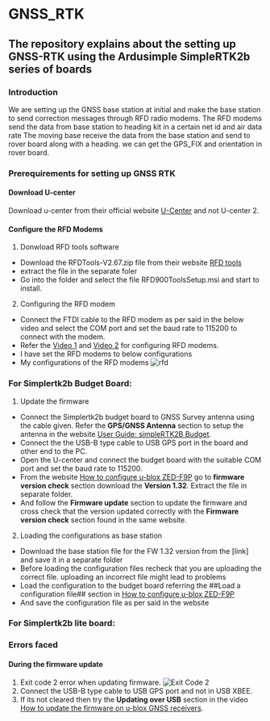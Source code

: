 # GNSS_RTK

## The repository explains about the setting up GNSS-RTK using the Ardusimple SimpleRTK2b series of boards

### Introduction
We are setting up the GNSS base station at initial and make the base station to send correction messages through RFD radio modems.
The RFD modems send the data from base station to heading kit in a certain net id and air data rate
The moving base receive the data from the base station and send to rover board along with a heading. we can get the GPS_FIX and orientation in rover board.

### Prerequirements for setting up GNSS RTK

#### Download U-center 
Download u-center from their official website [U-Center](https://www.u-blox.com/en/product/u-center) and not U-center 2.

#### Configure the RFD Modems
1.  Donwload RFD tools software
- Download the RFDTools-V2.67.zip file from their website [RFD tools](https://files.rfdesign.com.au/tools/)
- extract the file in the separate foler
- Go into the folder and select the file RFD900ToolsSetup.msi and start to install.
2.  Configuring the RFD modem
- Connect the FTDI cable to the RFD modem as per said in the below video and select the COM port and set the baud rate to 115200 to connect with the modem.
- Refer the [Video 1](https://youtu.be/TnN78LqlCzo?si=U4I7gOx1L1zwx_7K) and [Video 2](https://youtu.be/lN28v68aL_Y?si=z5eiWCXBblHVjgfc) for configuring RFD modems.
- I have set the RFD modems to below configurations
- My configurations of the RFD modems ![rfd](https://github.com/user-attachments/assets/59c83083-9d58-4ba6-b050-ba52968d61f9)

### For Simplertk2b Budget Board:

1. Update the firmware
- Connect the Simplertk2b budget board to GNSS Survey antenna using the cable given. Refer the **GPS/GNSS Antenna** section to setup the antenna in the website [User Guide: simpleRTK2B Budget](https://www.ardusimple.com/user-guide-simplertk2b-budget/#elementor-toc__heading-anchor-11).
- Connect the the USB-B type cable to USB GPS port in the board and other end to the PC.
- Open the U-center and connect the budget board with the suitable COM port and set the baud rate to 115200.
- From the website [How to configure u-blox ZED-F9P](https://www.ardusimple.com/how-to-configure-ublox-zed-f9p/#elementor-toc__heading-anchor-4) go to **firmware version check** section download the **Version 1.32**. Extract the file in separate folder.
- And follow the **Firmware update** section to update the firmware and cross check that the version updated correctly with the **Firmware version check** section found in the same website.

2. Loading the configurations as base station
- Download the base station file for the FW 1.32 version from the [link] and save it in a separate folder
- Before loading the configuration files recheck that you are uploading the correct file. uploading an incorrect file might lead to problems
- Load the configuration to the budget board referring the ##Load a configuration file## section in [How to configure u-blox ZED-F9P](https://www.ardusimple.com/how-to-configure-ublox-zed-f9p/#elementor-toc__heading-anchor-6)
- And save the configuration file as per said in the website

### For Simplertk2b lite board:

   
### Errors faced
#### During the firmware update
1. Exit code 2 error when updating firmware. ![Exit Code 2](https://github.com/user-attachments/assets/265a4965-c2ab-4ddb-9ff9-58feac1f88eb)
2. Connect the USB-B type cable to USB GPS port and not in USB XBEE.
3. If its not cleared then try the **Updating over USB** section in the video [How to update the firmware on u-blox GNSS receivers](https://youtu.be/lqZ1wTd9gKU?si=oB4lXuNcgepNKxc9).
